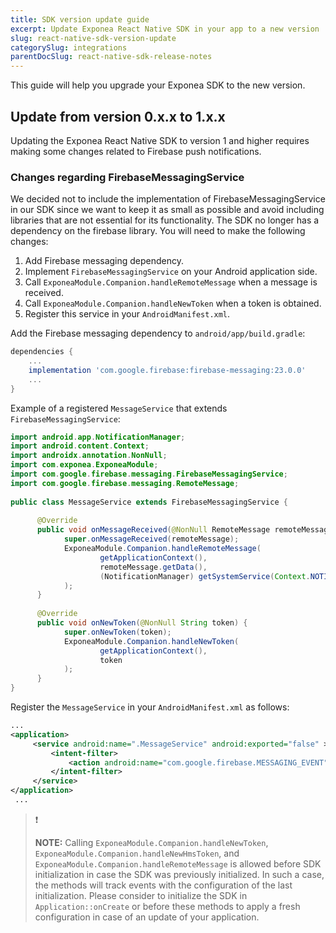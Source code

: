 ```yaml
---
title: SDK version update guide
excerpt: Update Exponea React Native SDK in your app to a new version
slug: react-native-sdk-version-update
categorySlug: integrations
parentDocSlug: react-native-sdk-release-notes
---
```


This guide will help you upgrade your Exponea SDK to the new version.

## Update from version 0.x.x to 1.x.x

Updating the Exponea React Native SDK to version 1 and higher requires making some changes related to Firebase push notifications.

### Changes regarding FirebaseMessagingService

We decided not to include the implementation of FirebaseMessagingService in our SDK since we want to keep it as small as possible and avoid including libraries that are not essential for its functionality. The SDK no longer has a dependency on the firebase library. You will need to make the following changes:

1. Add Firebase messaging dependency.
2. Implement `FirebaseMessagingService` on your Android application side.
3. Call `ExponeaModule.Companion.handleRemoteMessage` when a message is received.
4. Call `ExponeaModule.Companion.handleNewToken` when a token is obtained.
5. Register this service in your `AndroidManifest.xml`.

Add the Firebase messaging dependency to `android/app/build.gradle`:

```groovy
dependencies {
    ...
    implementation 'com.google.firebase:firebase-messaging:23.0.0'
    ...
}
```

Example of a registered `MessageService` that extends `FirebaseMessagingService`:

```java
import android.app.NotificationManager;  
import android.content.Context;  
import androidx.annotation.NonNull;  
import com.exponea.ExponeaModule;  
import com.google.firebase.messaging.FirebaseMessagingService;  
import com.google.firebase.messaging.RemoteMessage;  
  
public class MessageService extends FirebaseMessagingService {  
  
      @Override  
      public void onMessageReceived(@NonNull RemoteMessage remoteMessage) {  
            super.onMessageReceived(remoteMessage);  
            ExponeaModule.Companion.handleRemoteMessage(  
                    getApplicationContext(),  
                    remoteMessage.getData(),  
                    (NotificationManager) getSystemService(Context.NOTIFICATION_SERVICE)
            );  
      }  
  
      @Override  
      public void onNewToken(@NonNull String token) {  
            super.onNewToken(token);  
            ExponeaModule.Companion.handleNewToken(  
                    getApplicationContext(),  
                    token
            );  
      }  
}
```

Register the `MessageService` in your `AndroidManifest.xml` as follows:
```xml
...
<application>  
     <service android:name=".MessageService" android:exported="false" >  
         <intent-filter> 
             <action android:name="com.google.firebase.MESSAGING_EVENT" />  
         </intent-filter> 
     </service>
</application>
 ...
```

> ❗️
>
> **NOTE:** Calling `ExponeaModule.Companion.handleNewToken`, `ExponeaModule.Companion.handleNewHmsToken`, and `ExponeaModule.Companion.handleRemoteMessage` is allowed before SDK initialization in case the SDK was previously initialized. In such a case, the methods will track events with the configuration of the last initialization. Please consider to initialize the SDK in `Application::onCreate` or before these methods to apply a fresh configuration in case of an update of your application.
